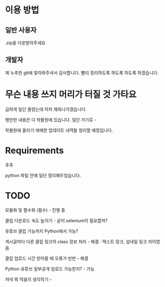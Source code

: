 # 이용 방법
## 일반 사용자
.zip을 다운받아주세요

## 개발자
제 누추한 git에 찾아와주셔서 감사합니다. 빨리 정리하도록 하도록 하도록 하겠습니다.

# 무슨 내용 쓰지 머리가 터질 것 가타요
급하게 일단 올렸는데 차차 채워나가겠습니다.

웬만한 내용은 다 왁물원에 있습니다. 일단 거기로 - 

왁물원에 올리기 애매한 업데이트 내역들 정리할 예정입니다.

# Requirements

후추

python 파일 안에 일단 정리해두었습니다.

# TODO

모듈화 및 함수화 (필수)  - 진행 중

클립 다운로드 속도 높이기 - 굳이 selenium이 필요할까?

유튜브 클립 기능까지 Python에서 가능?

게시글마다 다른 클립 링크의 class 정보 처리 - 해결 : 텍스트 링크, 섬네일 링크 차이였음

클립 업로드 시간 받아올 때 오류가 빈번 - 해결

Python 유튜브 일부공개 업로드 가능한지? - 가능

저녁 뭐 먹을지 생각하기 - 
